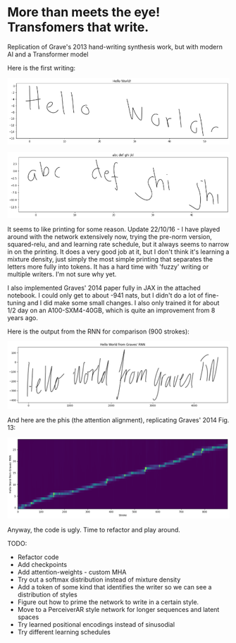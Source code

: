 # More than meets the eye! Transfomers that write.
Replication of Grave's 2013 hand-writing synthesis work, but with modern AI and a Transformer model

Here is the first writing:

![Hello World](HelloWorld.png)

![abcdefghi](abcdefghi.png)

It seems to like printing for some reason.
Update 22/10/16 - I have played around with the network extensively now, trying the pre-norm version, squared-relu, and 
and learning rate schedule, but it always seems to narrow in on the printing. It does a very good job at it, but I don't think it's learning a mixture density, just simply the most simple printing that separates the letters more fully into tokens. It has a hard time with 'fuzzy' writing or multiple writers. I'm not sure why yet.

I also implemented Graves' 2014 paper fully in JAX in the attached notebook. I could only get to about -941 nats, but I didn't do a lot of fine-tuning and I did make some small changes. I also only trained it for about 1/2 day on an A100-SXM4-40GB, which is quite an improvement from 8 years ago.

Here is the output from the RNN for comparison (900 strokes):

![Graves' Hello World RNN](hello_world_RNN.png)

And here are the phis (the attention alignment), replicating Graves' 2014 Fig. 13:

![Graves' Hello World RNN phis](hello_world_RNN_phis.png)

Anyway, the code is ugly. Time to refactor and play around.

TODO:
* Refactor code
* Add checkpoints
* Add attention-weights - custom MHA
* Try out a softmax distribution instead of mixture density
* Add a token of some kind that identifies the writer so we can see a distribution of styles
* Figure out how to prime the network to write in a certain style.
* Move to a PerceiverAR style network for longer sequences and latent spaces
* Try learned positional encodings instead of sinusodial
* Try different learning schedules
